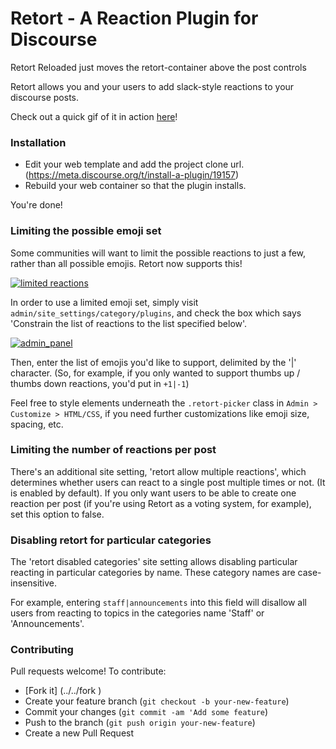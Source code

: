 # Retort - A Reaction Plugin for Discourse

Retort Reloaded just moves the retort-container above the post controls

Retort allows you and your users to add slack-style reactions to your discourse posts.

Check out a quick gif of it in action [here](http://recordit.co/7vHi2j74Rg.gif)!

### Installation
- Edit your web template and add the project clone url. (https://meta.discourse.org/t/install-a-plugin/19157)
- Rebuild your web container so that the plugin installs.

You're done!

### Limiting the possible emoji set

Some communities will want to limit the possible reactions to just a few, rather than all possible emojis. Retort now supports this!

[![limited reactions](screenshots/limited_reactions.png)]()

In order to use a limited emoji set, simply visit `admin/site_settings/category/plugins`, and check the box which says 'Constrain the list of reactions to the list specified below'.

[![admin_panel](screenshots/limited_emoji_set.png)]()

Then, enter the list of emojis you'd like to support, delimited by the '|' character.
(So, for example, if you only wanted to support thumbs up / thumbs down reactions, you'd put in `+1|-1`)

Feel free to style elements underneath the `.retort-picker` class in `Admin > Customize > HTML/CSS`, if you need further customizations like emoji size, spacing, etc.

### Limiting the number of reactions per post

There's an additional site setting, 'retort allow multiple reactions', which determines whether users can react to a single post multiple times or not. (It is enabled by default). If you only want users to be able to create one reaction per post (if you're using Retort as a voting system, for example), set this option to false.

### Disabling retort for particular categories

The 'retort disabled categories' site setting allows disabling particular reacting in particular categories by name. These category names are case-insensitive.

For example, entering `staff|announcements` into this field will disallow all users from reacting to topics in the categories name 'Staff' or 'Announcements'.

### Contributing

Pull requests welcome! To contribute:
- [Fork it] (../../fork )
- Create your feature branch (`git checkout -b your-new-feature`)
- Commit your changes (`git commit -am 'Add some feature`)
- Push to the branch (`git push origin your-new-feature`)
- Create a new Pull Request
